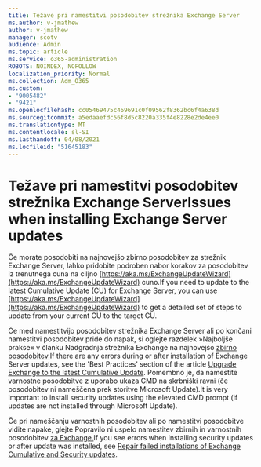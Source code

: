 ```yaml
---
title: Težave pri namestitvi posodobitev strežnika Exchange Server
ms.author: v-jmathew
author: v-jmathew
manager: scotv
audience: Admin
ms.topic: article
ms.service: o365-administration
ROBOTS: NOINDEX, NOFOLLOW
localization_priority: Normal
ms.collection: Adm_O365
ms.custom:
- "9005482"
- "9421"
ms.openlocfilehash: cc05469475c469691c0f09562f8362bc6f4a638d
ms.sourcegitcommit: a5edaaefdc56f8d5c8220a335f4e8228e2de4ee0
ms.translationtype: MT
ms.contentlocale: sl-SI
ms.lasthandoff: 04/08/2021
ms.locfileid: "51645183"
---
```

# <a name="issues-when-installing-exchange-server-updates"></a><span data-ttu-id="9a9ee-102">Težave pri namestitvi posodobitev strežnika Exchange Server</span><span class="sxs-lookup"><span data-stu-id="9a9ee-102">Issues when installing Exchange Server updates</span></span>

<span data-ttu-id="9a9ee-103">Če morate posodobiti na najnovejšo zbirno posodobitev za strežnik Exchange Server, lahko pridobite podroben nabor korakov za posodobitev iz trenutnega cuna na ciljno [https://aka.ms/ExchangeUpdateWizard](https://aka.ms/ExchangeUpdateWizard) cuno.</span><span class="sxs-lookup"><span data-stu-id="9a9ee-103">If you need to update to the latest Cumulative Update (CU) for Exchange Server, you can use [https://aka.ms/ExchangeUpdateWizard](https://aka.ms/ExchangeUpdateWizard) to get a detailed set of steps to update from your current CU to the target CU.</span></span>

<span data-ttu-id="9a9ee-104">Če med namestitvijo posodobitev strežnika Exchange Server ali po končani namestitvi posodobitev pride do napak, si oglejte razdelek »Najboljše prakse« v članku Nadgradnja strežnika Exchange na najnovejšo [zbirno posodobitev.](https://docs.microsoft.com/Exchange/plan-and-deploy/install-cumulative-updates)</span><span class="sxs-lookup"><span data-stu-id="9a9ee-104">If there are any errors during or after installation of Exchange Server updates, see the 'Best Practices' section of the article [Upgrade Exchange to the latest Cumulative Update](https://docs.microsoft.com/Exchange/plan-and-deploy/install-cumulative-updates).</span></span> <span data-ttu-id="9a9ee-105">Pomembno je, da namestite varnostne posodobitve z uporabo ukaza CMD na skrbniški ravni (če posodobitev ni nameščena prek storitve Microsoft Update).</span><span class="sxs-lookup"><span data-stu-id="9a9ee-105">It is very important to install security updates using the elevated CMD prompt (if updates are not installed through Microsoft Update).</span></span>

<span data-ttu-id="9a9ee-106">Če pri nameščanju varnostnih posodobitev ali po namestitvi posodobitve vidite napake, glejte Popravilo ni uspelo namestitev zbirnih in varnostnih posodobitev [za Exchange.](https://aka.ms/exupdatefaq)</span><span class="sxs-lookup"><span data-stu-id="9a9ee-106">If you see errors when installing security updates or after update was installed, see [Repair failed installations of Exchange Cumulative and Security updates](https://aka.ms/exupdatefaq).</span></span>
